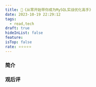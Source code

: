 ```yaml
---
title: 📖《从零开始带你成为MySQL实战优化高手》
date: 2023-10-19 22:29:12
tags:
  - read,tech
draft: true
hideInList: false
feature: 
isTop: false
rate: ⭐️⭐️⭐️⭐️⭐️
---
```





### 简介




### 观后评



<!--more-->
